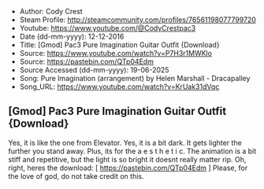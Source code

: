 - Author: Cody Crest
- Steam Profile: http://steamcommunity.com/profiles/76561198077799720
- Youtube: https://www.youtube.com/@CodyCrestpac3
- Date (dd-mm-yyyy): 12-12-2016
- Title: [Gmod] Pac3 Pure Imagination Guitar Outfit {Download}
- Source: https://www.youtube.com/watch?v=P7H3r1MWKlo
- Source: https://pastebin.com/QTp04Edm
- Source Accessed (dd-mm-yyyy): 19-06-2025
- Song: Pure Imagination (arrangement) by Helen Marshall - Dracapalley
- Song_URL: https://www.youtube.com/watch?v=KrUak31dVqc

## [Gmod] Pac3 Pure Imagination Guitar Outfit {Download}

Yes, it is like the one from Elevator. Yes, it is a bit dark. It gets lighter the further you stand away. Plus, its for the a e s t h e t i c. The animation is a bit stiff and repetitive, but the light is so bright it doesnt really matter rip. Oh, right, heres the download: [ https://pastebin.com/QTp04Edm ] Please, for the love of god, do not take credit on this.
